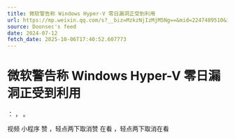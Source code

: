 ```yaml
---
title: 微软警告称 Windows Hyper-V 零日漏洞正受到利用
url: https://mp.weixin.qq.com/s?__biz=MzkzNjIzMjM5Ng==&mid=2247489510&idx=1&sn=cc8306cc8225b9953ead1bedcb2dcdc6
source: Doonsec's feed
date: 2024-07-12
fetch_date: 2025-10-06T17:40:52.607773
---
```


# 微软警告称 Windows Hyper-V 零日漏洞正受到利用

：
，
。

视频
小程序
赞
，轻点两下取消赞
在看
，轻点两下取消在看